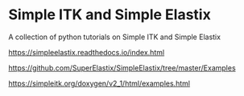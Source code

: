 # Simple ITK and Simple Elastix

A collection of python tutorials on Simple ITK and Simple Elastix

https://simpleelastix.readthedocs.io/index.html

https://github.com/SuperElastix/SimpleElastix/tree/master/Examples

https://simpleitk.org/doxygen/v2_1/html/examples.html
